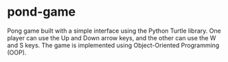 # pond-game
Pong game built with a simple interface using the Python Turtle library. One player can use the Up and Down arrow keys, and the other can use the W and S keys. The game is implemented using Object-Oriented Programming (OOP).
